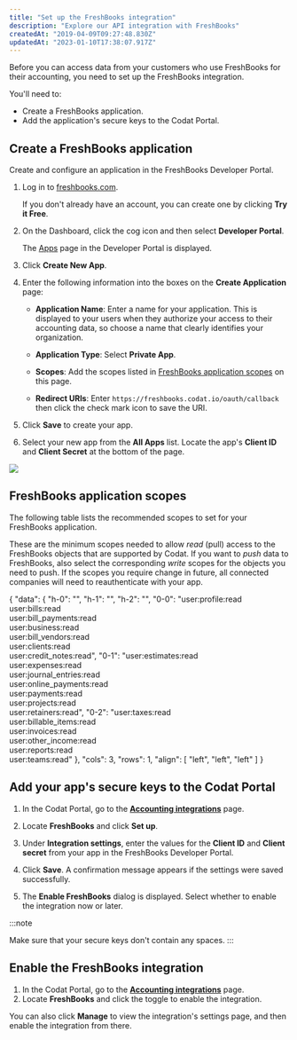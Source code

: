 ```yaml
---
title: "Set up the FreshBooks integration"
description: "Explore our API integration with FreshBooks"
createdAt: "2019-04-09T09:27:48.830Z"
updatedAt: "2023-01-10T17:38:07.917Z"
---
```


Before you can access data from your customers who use FreshBooks for their accounting, you need to set up the FreshBooks integration.

You'll need to:

- Create a FreshBooks application.
- Add the application's secure keys to the Codat Portal.

## Create a FreshBooks application

Create and configure an application in the FreshBooks Developer Portal.

1. Log in to <a className="external" href="https://www.freshbooks.com" target="_blank">freshbooks.com</a>.

   If you don't already have an account, you can create one by clicking **Try it Free**.

2. On the Dashboard, click the cog icon and then select **Developer Portal**.

   The <a className="external" href="https://my.freshbooks.com/#/developer" target="_blank">Apps</a> page in the Developer Portal is displayed.

3. Click **Create New App**.

4. Enter the following information into the boxes on the **Create Application** page:

   - **Application Name**: Enter a name for your application. This is displayed to your users when they authorize your access to their accounting data, so choose a name that clearly identifies your organization.

   - **Application Type**: Select **Private App**.

   - **Scopes**: Add the scopes listed in [FreshBooks application scopes](/accounting-freshbooks-setup#freshbooks-application-scopes) on this page.

   - **Redirect URIs**: Enter `https://freshbooks.codat.io/oauth/callback` then click the check mark icon to save the URI.

5. Click **Save** to create your app.

6. Select your new app from the **All Apps** list. Locate the app's **Client ID** and **Client Secret** at the bottom of the page.

<img src="/img/old/a044a46-Freshbooks-keys.png" />

## FreshBooks application scopes

The following table lists the recommended scopes to set for your FreshBooks application.

These are the minimum scopes needed to allow _read_ (pull) access to the FreshBooks objects that are supported by Codat. If you want to _push_ data to FreshBooks, also select the corresponding _write_ scopes for the objects you need to push. If the scopes you require change in future, all connected companies will need to reauthenticate with your app.


{
"data": {
"h-0": "",
"h-1": "",
"h-2": "",
"0-0": "user:profile:read  
user:bills:read  
user:bill_payments:read  
user:business:read  
user:bill_vendors:read  
user:clients:read  
user:credit_notes:read",
"0-1": "user:estimates:read  
user:expenses:read  
user:journal_entries:read  
user:online_payments:read  
user:payments:read  
user:projects:read  
user:retainers:read",
"0-2": "user:taxes:read  
user:billable_items:read  
user:invoices:read  
user:other_income:read  
user:reports:read  
user:teams:read"
},
"cols": 3,
"rows": 1,
"align": [
"left",
"left",
"left"
]
}


## Add your app's secure keys to the Codat Portal

1. In the Codat Portal, go to the <a className="external" href="https://app.codat.io/settings/integrations/accounting" target="_blank">**Accounting integrations**</a> page.

2. Locate **FreshBooks** and click **Set up**.

3. Under **Integration settings**, enter the values for the **Client ID** and **Client secret** from your app in the FreshBooks Developer Portal.

4. Click **Save**. A confirmation message appears if the settings were saved successfully.

5. The **Enable FreshBooks** dialog is displayed. Select whether to enable the integration now or later.

:::note

Make sure that your secure keys don't contain any spaces.
:::

## Enable the FreshBooks integration

1. In the Codat Portal, go to the <a className="external" href="https://app.codat.io/settings/integrations/accounting" target="blank">**Accounting integrations**</a> page.
2. Locate **FreshBooks** and click the toggle to enable the integration.

You can also click **Manage** to view the integration's settings page, and then enable the integration from there.
